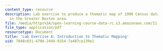 ```yaml
---
content_type: resource
description: Lab exercise to produce a thematic map of 1990 Census data for towns
  in the Greater Boston area.
file: /media/https%3A/open-learning-course-data-rc.s3.amazonaws.com/11-208-introduction-to-computers-in-public-management-ii-january-iap-2002/7848c0314708244993547a487ce139e1_notes01.pdf
file_type: application/pdf
resourcetype: Document
title: 'Lab Exercise A: Introduction to Thematic Mapping'
uid: 7848c031-4708-2449-9354-7a487ce139e1
---
```

